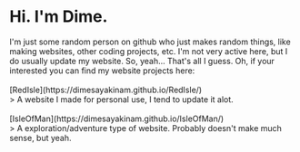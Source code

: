 <h1>Hi. I'm Dime.</h1>
I'm just some random person on github who just makes random things, like making websites, other coding projects, etc.
I'm not very active here, but I do usually update my website. So, yeah... That's all I guess. Oh, if your interested you can find my website projects here:
<br>
<br>
[RedIsle](https://dimesayakinam.github.io/RedIsle/)
<br>
> A website I made for personal use, I tend to update it alot.
<br>
<br>
[IsleOfMan](https://dimesayakinam.github.io/IsleOfMan/)
<br>
> A exploration/adventure type of website. Probably doesn't make much sense, but yeah.
